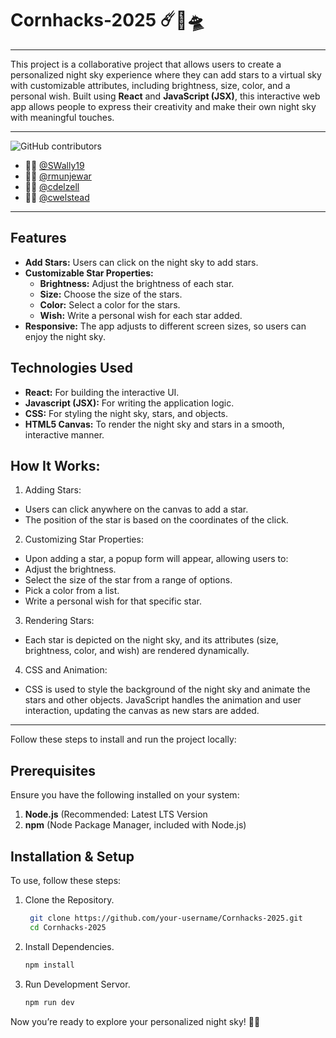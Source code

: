 # Cornhacks-2025 ☄️💫🛸
---
This project is a collaborative project that allows users to create a personalized night sky experience where they can add stars to a virtual sky with customizable attributes, including brightness, size, color, and a personal wish. Built using **React** and **JavaScript (JSX)**, this interactive web app allows people to express their creativity and make their own night sky with meaningful touches.

---
![GitHub contributors](https://img.shields.io/github/contributors/rmunjewar/Cornhacks-2025)

- 👩‍🚀 [@SWally19](https://github.com/SWally19)
- 👩‍🚀 [@rmunjewar](https://github.com/rmunjewar)
- 👩‍🚀 [@cdelzell](https://github.com/cdelzell)
- 🧑‍🚀 [@cwelstead](https://github.com/cwelstead)

---
## Features
- **Add Stars:** Users can click on the night sky to add stars.
- **Customizable Star Properties:**
  - **Brightness:** Adjust the brightness of each star.
  - **Size:** Choose the size of the stars.
  - **Color:** Select a color for the stars.
  - **Wish:** Write a personal wish for each star added.
- **Responsive:** The app adjusts to different screen sizes, so users can enjoy the night sky.

## Technologies Used
- **React:** For building the interactive UI.
- **Javascript (JSX):** For writing the application logic.
- **CSS:** For styling the night sky, stars, and objects.
- **HTML5 Canvas:** To render the night sky and stars in a smooth, interactive manner.

## How It Works:
1. Adding Stars:
- Users can click anywhere on the canvas to add a star.
- The position of the star is based on the coordinates of the click.
2. Customizing Star Properties:
- Upon adding a star, a popup form will appear, allowing users to:
- Adjust the brightness.
- Select the size of the star from a range of options.
- Pick a color from a list.
- Write a personal wish for that specific star.
3. Rendering Stars:
- Each star is depicted on the night sky, and its attributes (size, brightness, color, and wish) are rendered dynamically.
4. CSS and Animation:
- CSS is used to style the background of the night sky and animate the stars and other objects.
JavaScript handles the animation and user interaction, updating the canvas as new stars are added.

---
Follow these steps to install and run the project locally:

## Prerequisites
Ensure you have the following installed on your system:
1. **Node.js** (Recommended: Latest LTS Version
2. **npm** (Node Package Manager, included with Node.js)
   

## Installation & Setup
To use, follow these steps:
1. Clone the Repository.
   ```sh
    git clone https://github.com/your-username/Cornhacks-2025.git
    cd Cornhacks-2025
   ```
2. Install Dependencies.
   ```sh
   npm install
   ```
3. Run Development Servor.
   ```sh
   npm run dev
   ```
Now you’re ready to explore your personalized night sky! 🚀✨


